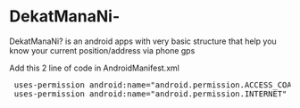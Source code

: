 # DekatManaNi-
DekatManaNi? is an android apps with very basic structure that  help you know your current position/address via phone gps

Add this 2 line of code in AndroidManifest.xml

 <pre>
 uses-permission android:name="android.permission.ACCESS_COARSE_LOCATION" 
 uses-permission android:name="android.permission.INTERNET"
 </pre>

